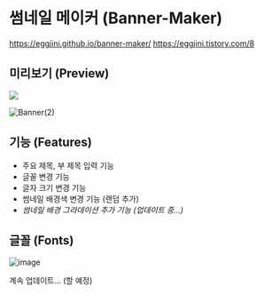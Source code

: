 # 썸네일 메이커 (Banner-Maker)
https://eggjini.github.io/banner-maker/
https://eggjini.tistory.com/8

## 미리보기 (Preview)
<img src="https://user-images.githubusercontent.com/87926758/155538344-2c963768-c530-45b6-bc38-2f92cb8a9ad9.png"> 
  
![Banner(2)](https://user-images.githubusercontent.com/87926758/155539189-77b23269-8efa-40f2-b3a8-734cea37be15.png)

## 기능 (Features)
- 주요 제목, 부 제목 입력 기능
- 글꼴 변경 기능
- 글자 크기 변경 기능
- 썸네일 배경색 변경 기능 (랜덤 추가)
- *썸네일 배경 그라데이션 추가 기능 (업데이트 중...)*

## 글꼴 (Fonts)
![image](https://user-images.githubusercontent.com/87926758/155540923-3d967b18-6221-4ae0-bad8-6b3ca37d83aa.png)

계속 업데이트... (할 예정)

